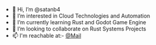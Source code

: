 - 👋 Hi, I’m @satanb4
- 👀 I’m interested in Cloud Technologies and Automation
- 🌱 I’m currently learning Rust and Godot Game Engine
- 💞️ I’m looking to collaborate on Rust Systems Projects
- 📫 I'm reachable at:- [@Mail](sayan.bandyopadhyay@yahoo.co.in)

<!---
satanb4/satanb4 is a ✨ special ✨ repository because its `README.md` (this file) appears on your GitHub profile.
You can click the Preview link to take a look at your changes.
--->
